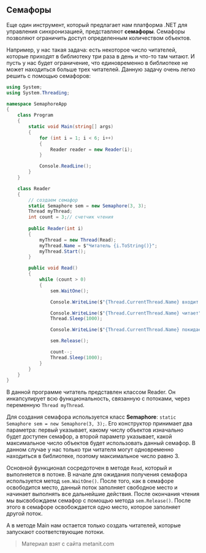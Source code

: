 ## Семафоры

Еще один инструмент, который предлагает нам платформа .NET для управления синхронизацией, представляют **семафоры**. Семафоры позволяют ограничить доступ определенным количеством объектов.

Например, у нас такая задача: есть некоторое число читателей, которые приходят в библиотеку три раза в день и что-то там читают. И пусть у нас будет ограничение, что единовременно в библиотеке не может находиться больше трех читателей. Данную задачу очень легко решить с помощью семафоров:

```cs
using System;
using System.Threading;

namespace SemaphoreApp
{
    class Program
    {
        static void Main(string[] args)
        {
            for (int i = 1; i < 6; i++)
            {
                Reader reader = new Reader(i);
            }

            Console.ReadLine();
        }
    }

    class Reader
    {
        // создаем семафор
        static Semaphore sem = new Semaphore(3, 3);
        Thread myThread;
        int count = 3;// счетчик чтения
        
        public Reader(int i)
        {
            myThread = new Thread(Read);
            myThread.Name = $"Читатель {i.ToString()}";
            myThread.Start();
        }

        public void Read()
        {
            while (count > 0)
            {
                sem.WaitOne();

                Console.WriteLine($"{Thread.CurrentThread.Name} входит в библиотеку");

                Console.WriteLine($"{Thread.CurrentThread.Name} читает");
                Thread.Sleep(1000);

                Console.WriteLine($"{Thread.CurrentThread.Name} покидает библиотеку");

                sem.Release();

                count--;
                Thread.Sleep(1000);
            }
        }
    }
}
```

В данной программе читатель представлен классом Reader. Он инкапсулирует всю функциональность, связанную с потоками, через переменную `Thread myThread`.

Для создания семафора используется класс **Semaphore**: `static Semaphore sem = new Semaphore(3, 3);`. Его конструктор принимает два параметра: первый указывает, какому числу объектов изначально будет доступен семафор, а второй параметр указывает, какой максимальное число объектов будет использовать данный семафор. В данном случае у нас только три читателя могут одновременно находиться в библиотеке, поэтому максимальное число равно 3.

Основной функционал сосредоточен в методе `Read`, который и выполняется в потоке. В начале для ожидания получения семафора используется метод `sem.WaitOne()`. После того, как в семафоре освободится место, данный поток заполняет свободное место и начинает выполнять все дальнейшие действия. После окончания чтения мы высвобождаем семафор с помощью метода `sem.Release()`. После этого в семафоре освобождается одно место, которое заполняет другой поток.

А в методе Main нам остается только создать читателей, которые запускают соответствующие потоки.


> Материал взят с сайта metanit.com